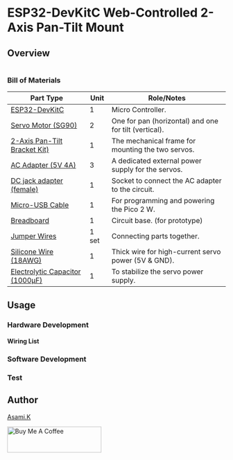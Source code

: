 # ESP32-DevKitC Web-Controlled 2-Axis Pan-Tilt Mount

## Overview




![]()


### Bill of Materials

| Part Type                                                  | Unit  | Role/Notes                                            |
| ---------------------------------------------------------- | ----- | ----------------------------------------------------- |
| [ESP32-DevKitC](https://amzn.to/4jV1hnT)                   | 1     | Micro Controller.                                     |
| [Servo Motor (SG90)](https://amzn.to/3TUevqn)              | 2     | One for pan (horizontal) and one for tilt (vertical). |
| [2-Axis Pan-Tilt Bracket Kit)](https://amzn.to/44J3H3s)    | 1     | The mechanical frame for mounting the two servos.     |
| [AC Adapter (5V 4A)](https://amzn.to/4lOymDh)              | 3     | A dedicated external power supply for the servos.     |
| [DC jack adapter (female)](https://amzn.to/3IdZI7k)        | 1     | Socket to connect the AC adapter to the circuit.      |
| [Micro-USB Cable](https://amzn.to/44ZoEZa)                 | 1     | For programming and powering the Pico 2 W.            |
| [Breadboard](https://amzn.to/40bMzlk)                      | 1     | Circuit base. (for prototype)                         |
| [Jumper Wires](https://amzn.to/45voWYC)                    | 1 set | Connecting parts together.                            |
| [Silicone Wire (18AWG)](https://amzn.to/4lMv2sr)           | 1     | Thick wire for high-current servo power (5V & GND).   |
| [Electrolytic Capacitor (1000µF)](https://amzn.to/45ZOWLQ) | 1     | To stabilize the servo power supply.                  |

## Usage

### Hardware Development

<!-- -  Wire it according to [Arduino_Uno_Interactive_Servo_Light_bb.png](https://github.com/asamiile/diy-electronics/blob/main/Arduino_Uno_Interactive_Servo_Light/diagrams/Arduino_Uno_Interactive_Servo_Light_bb.png) -->


#### Wiring List

<!-- - **Power Setup**
  - Arduino `5V` pin → Breadboard's Positive `(+)` Rail
  - Arduino `GND` pin → Breadboard's Negative `(-)` Rail
- **Servo Motor**
  - Signal wire (Orange/Yellow) → Arduino Pin `9`
  - Power wire (Red) → Breadboard's Positive `(+)` Rail
  - Ground wire (Brown/Black) → Breadboard's Negative `(-)` Rail
- **Potentiometer**
  - Center pin → Arduino Pin `A0`
  - One outer pin → Breadboard's Positive `(+)` Rail
  - Other outer pin → Breadboard's Negative `(-)` Rail
- **RGB LED (Common Cathode)**
  - Longest leg (Cathode) → Breadboard's Negative `(-)` Rail
  - Red leg → Resistor → Arduino Pin `11`
  - Green leg → Resistor → Arduino Pin `10`
  - Blue leg → Resistor → Arduino Pin `5` -->


### Software Development

<!-- 1. Open the Arduino IDE.
2. The `<Servo.h>` library required for this project comes pre-installed.
3. Open the project sketch file and upload it to your Arduino Uno. -->


### Test

<!-- 1. Connect the Arduino to your computer via USB to power the circuit.
2. Turn the potentiometer knob.
3. Confirm that the servo motor rotates smoothly and that the RGB LED changes color as you turn the knob. -->


## Author

[Asami.K](https://asami.tokyo/)

<a href="https://www.buymeacoffee.com/asamiile" target="_blank"><img src="https://cdn.buymeacoffee.com/buttons/v2/default-yellow.png" alt="Buy Me A Coffee" style="height: 60px !important;width: 217px !important;" ></a>
